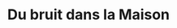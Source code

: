 ---
title: "Du bruit dans la Maison"
url: /paris/du-bruit-dans-la-maison/
shop: magasin de variétés
---